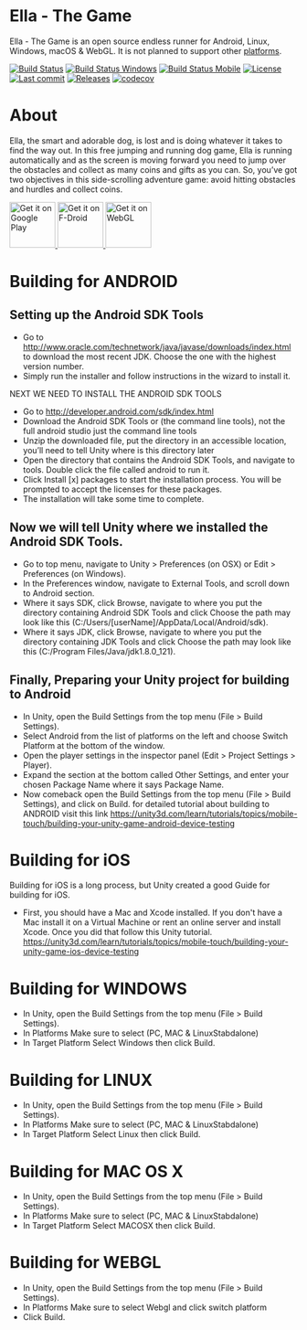 # Ella - The Game

Ella - The Game is an open source endless runner for Android, Linux, Windows, macOS & WebGL. It is not planned to support other [platforms](https://unity3d.com/unity/features/multiplatform).

[![Build Status](https://travis-ci.org/Crazy-Marvin/EllaTheGame.svg?branch=master)](https://travis-ci.org/Crazy-Marvin/EllaTheGame)
[![Build Status Windows](https://ci.appveyor.com/api/projects/status/qqhmlau1cvom1d4c?svg=true)](https://ci.appveyor.com/project/CrazyMarvin/ellathegame)
[![Build Status Mobile](https://www.bitrise.io/app/ff4291ef82a9aa0f/status.svg?token=BPHko7oZ426o6PJNZtKV8A&branch=master)](https://www.bitrise.io/app/ff4291ef82a9aa0f)
[![License](https://img.shields.io/github/license/Crazy-Marvin/EllaTheGame.svg)](LICENSE.txt)
[![Last commit](https://img.shields.io/github/last-commit/Crazy-Marvin/EllaTheGame.svg)](https://github.com/Crazy-Marvin/EllaTheGame/)
[![Releases](https://img.shields.io/github/downloads/Crazy-Marvin/EllaTheGame/total.svg)](https://github.com/Crazy-Marvin/EllaTheGame/releases)
[![codecov](https://codecov.io/gh/Crazy-Marvin/EllaTheGame/branch/master/graph/badge.svg)](https://codecov.io/gh/Crazy-Marvin/EllaTheGame)

# About

Ella, the smart and adorable dog, is lost and is doing whatever it takes to find the way out. In this free jumping and running dog game, Ella is running automatically and as the screen is moving forward you need to jump over the obstacles and collect as many coins and gifts as you can. So, you’ve got two objectives in this side-scrolling adventure game: avoid hitting obstacles and hurdles and collect coins.

<p align="left">
<a href="https://play.google.com/store/apps/details?id=rocks.poopjournal.Ella">
    <img alt="Get it on Google Play"
        height="80"
        src="https://play.google.com/intl/en_us/badges/images/generic/en_badge_web_generic.png" />
</a>  
 <a href="https://f-droid.org/packages/rocks.poopjournal.Ella/">
    <img alt="Get it on F-Droid"
        height="80"
        src="https://f-droid.org/badge/get-it-on.png" />
        </a>
  <a href="https://github.com/Crazy-Marvin/EllaTheGame/releases/>
    <img alt="Get it on Linux"
        height="80"
        src="https://cloud.githubusercontent.com/assets/22402568/18798626/ae2ed1fa-81d3-11e6-8407-324a62a5f77f.png" />
        </a>
  <a href="https://github.com/Crazy-Marvin/EllaTheGame/releases/>
    <img alt="Get it on Windows"
        height="80"
        src="https://cloud.githubusercontent.com/assets/22402568/18798626/ae2ed1fa-81d3-11e6-8407-324a62a5f77f.png" />
        </a>
  <a href="https://github.com/Crazy-Marvin/EllaTheGame/releases/>
    <img alt="Get it on macOS"
        height="80"
        src="https://cloud.githubusercontent.com/assets/22402568/18798626/ae2ed1fa-81d3-11e6-8407-324a62a5f77f.png" />
        </a>
   <a href="https://poopjournal.rocks/EllaTheGame/play/">
    <img alt="Get it on WebGL"
        height="80"
        src="https://cloud.githubusercontent.com/assets/22402568/18798626/ae2ed1fa-81d3-11e6-8407-324a62a5f77f.png" />
        </a>   
        </p>


# Building for ANDROID

## Setting up the Android SDK Tools
- Go to http://www.oracle.com/technetwork/java/javase/downloads/index.html to download the most recent JDK.    Choose the one with the highest version number.
- Simply run the installer and follow instructions in the wizard to install it.

NEXT WE NEED TO INSTALL THE ANDROID SDK TOOLS
- Go to http://developer.android.com/sdk/index.html
- Download the Android SDK Tools or (the command line tools), not the full android studio just the command line tools
- Unzip the downloaded file, put the directory in an accessible location, you’ll need to tell Unity where is this  directory later
- Open the directory that contains the Android SDK Tools, and navigate to tools. Double click the file called android to run it.
- Click Install [x] packages to start the installation process. You will be prompted to accept the licenses for these packages.
- The installation will take some time to complete.
## Now we will tell Unity where we installed the Android SDK Tools.
- Go to top menu, navigate to Unity > Preferences (on OSX) or Edit > Preferences (on Windows).
- In the Preferences window, navigate to External Tools, and scroll down to Android section.
- Where it says SDK, click Browse, navigate to where you put the directory containing Android SDK Tools and click Choose the path may look like this (C:/Users/[userName]/AppData/Local/Android/sdk).
- Where it says JDK, click Browse, navigate to where you put the directory containing JDK Tools and click Choose the path may look like this (C:/Program Files/Java/jdk1.8.0_121).
## Finally, Preparing your Unity project for building to Android
 - In Unity, open the Build Settings from the top menu (File > Build Settings).
 - Select Android from the list of platforms on the left and choose Switch Platform at the bottom of the window.
 - Open the player settings in the inspector panel (Edit > Project Settings > Player).
 - Expand the section at the bottom called Other Settings, and enter your chosen Package Name where it says Package Name.
 - Now comeback open the Build Settings from the top menu (File > Build Settings), and click on Build.
 for detailed tutorial about building to ANDROID visit this link https://unity3d.com/learn/tutorials/topics/mobile-touch/building-your-unity-game-android-device-testing
 
 # Building for iOS
 
 Building for iOS is a long process, but Unity created a good Guide for building for iOS.
 - First, you should have a Mac and Xcode installed. If you don't have a Mac install it on a Virtual Machine or rent an online server and install Xcode. Once you did that follow this Unity tutorial.
 https://unity3d.com/learn/tutorials/topics/mobile-touch/building-your-unity-game-ios-device-testing

 
  # Building for WINDOWS
  
  - In Unity, open the Build Settings from the top menu (File > Build Settings).
  - In Platforms Make sure to select (PC, MAC & LinuxStabdalone)
  - In Target Platform Select Windows then click Build.
  
# Building for LINUX
  
  - In Unity, open the Build Settings from the top menu (File > Build Settings).
  - In Platforms Make sure to select (PC, MAC & LinuxStabdalone)
  - In Target Platform Select Linux then click Build.
  
# Building for MAC OS X
  
  - In Unity, open the Build Settings from the top menu (File > Build Settings).
  - In Platforms Make sure to select (PC, MAC & LinuxStabdalone)
  - In Target Platform Select MACOSX then click Build.
  
    
# Building for WEBGL

- In Unity, open the Build Settings from the top menu (File > Build Settings).
- In Platforms Make sure to select Webgl and click switch platform
- Click Build.
  
 
 
